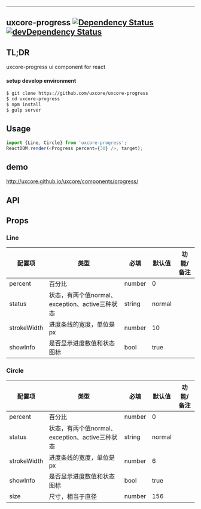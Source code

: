 ---

## uxcore-progress [![Dependency Status](http://img.shields.io/david/uxcore/uxcore-progress.svg?style=flat-square)](https://david-dm.org/uxcore/uxcore-progress) [![devDependency Status](http://img.shields.io/david/dev/uxcore/uxcore-progress.svg?style=flat-square)](https://david-dm.org/uxcore/uxcore-progress#info=devDependencies)

## TL;DR

uxcore-progress ui component for react

#### setup develop environment

```sh
$ git clone https://github.com/uxcore/uxcore-progress
$ cd uxcore-progress
$ npm install
$ gulp server
```

## Usage
```js
import {Line, Circle} from 'uxcore-progress';
ReactDOM.render(<Progress percent={30} />, target);
```

## demo
http://uxcore.github.io/uxcore/components/progress/

## API

## Props

### Line

| 配置项 | 类型 | 必填 | 默认值 | 功能/备注 |
|---|---|---|---|---|
|percent | 百分比 | number | 0 | |
|status | 状态，有两个值normal、exception、active三种状态 | string | normal | |
|strokeWidth | 进度条线的宽度，单位是px | number | 10 | |
|showInfo | 是否显示进度数值和状态图标 | bool | true | |

### Circle

| 配置项 | 类型 | 必填 | 默认值 | 功能/备注 |
|---|---|---|---|---|
|percent | 百分比 | number | 0 | |
|status | 状态，有两个值normal、exception、active三种状态 | string | normal | |
|strokeWidth | 进度条线的宽度，单位是px | number | 6 | |
|showInfo | 是否显示进度数值和状态图标 | bool | true | |
|size | 尺寸，相当于直径 | number | 156 | |